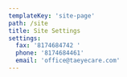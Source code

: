 ```yaml
---
templateKey: 'site-page'
path: /site
title: Site Settings
settings:
  fax: '8174684742 '
  phone: '8174684461'
  email: 'office@taeyecare.com'
---
```


